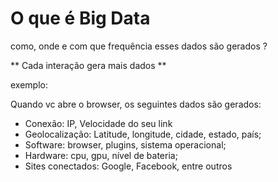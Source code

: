 # O que é Big Data

como, onde e com que frequência esses dados são gerados ?

**
Cada interação gera mais dados
**

exemplo:

Quando vc abre o browser, os seguintes dados são gerados:

- Conexão: IP, Velocidade do seu link
- Geolocalização: Latitude, longitude, cidade, estado, país;
- Software: browser, plugins, sistema operacional;
- Hardware: cpu, gpu, nível de bateria;
- Sites conectados: Google, Facebook, entre outros
